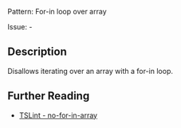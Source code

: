 Pattern: For-in loop over array

Issue: -

## Description

Disallows iterating over an array with a for-in loop.

## Further Reading

* [TSLint - no-for-in-array](https://palantir.github.io/tslint/rules/no-for-in-array)